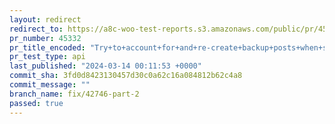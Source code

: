 ```yaml
---
layout: redirect
redirect_to: https://a8c-woo-test-reports.s3.amazonaws.com/public/pr/45332/api/index.html
pr_number: 45332
pr_title_encoded: "Try+to+account+for+and+re-create+backup+posts+when+syncing+orders"
pr_test_type: api
last_published: "2024-03-14 00:11:53 +0000"
commit_sha: 3fd0d8423130457d30c0a62c16a084812b62c4a8
commit_message: ""
branch_name: fix/42746-part-2
passed: true
---
```


